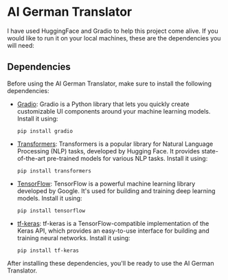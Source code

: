 # AI German Translator

I have used HuggingFace and Gradio to help this project come alive. If you would like to run it on your local machines, these are the dependencies you will need:

## Dependencies

Before using the AI German Translator, make sure to install the following dependencies:

- [Gradio](https://pypi.org/project/gradio/): Gradio is a Python library that lets you quickly create customizable UI components around your machine learning models. Install it using:
  
  ```pip install gradio```

- [Transformers](https://huggingface.co/transformers/): Transformers is a popular library for Natural Language Processing (NLP) tasks, developed by Hugging Face. It provides state-of-the-art pre-trained models for various NLP tasks. Install it using:
  
  ```pip install transformers```

- [TensorFlow](https://www.tensorflow.org/): TensorFlow is a powerful machine learning library developed by Google. It's used for building and training deep learning models. Install it using:
  
  ```pip install tensorflow```

- [tf-keras](https://pypi.org/project/tf-keras/): tf-keras is a TensorFlow-compatible implementation of the Keras API, which provides an easy-to-use interface for building and training neural networks. Install it using:
  
  ```pip install tf-keras```

After installing these dependencies, you'll be ready to use the AI German Translator.
